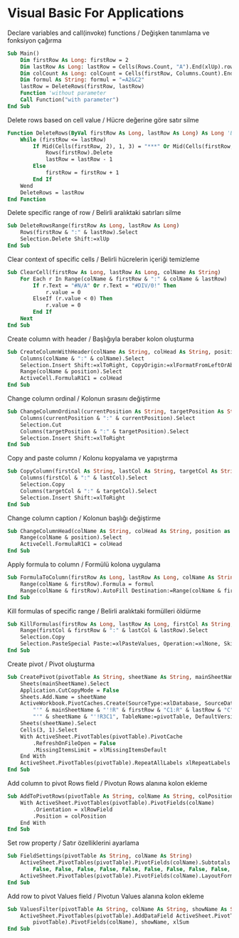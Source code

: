 # Visual Basic For Applications
Declare variables and call(invoke) functions / Değişken tanımlama ve fonksiyon çağırma
```vb
Sub Main()
    Dim firstRow As Long: firstRow = 2
    Dim lastRow As Long: lastRow = Cells(Rows.Count, "A").End(xlUp).row - 1
    Dim colCount As Long: colCount = Cells(firstRow, Columns.Count).End(xlToLeft).Column
    Dim formul As String: formul = "=A2&C2"
    lastRow = DeleteRows(firstRow, lastRow)
    Function 'without parameter
    Call Function("with parameter")
End Sub
```
Delete rows based on cell value / Hücre değerine göre satır silme
```vb
Function DeleteRows(ByVal firstRow As Long, lastRow As Long) As Long 'ByRef
    While (firstRow <= lastRow)
        If Mid(Cells(firstRow, 2), 1, 3) = "***" Or Mid(Cells(firstRow, 2), 1, 3) = "Ref" Then
            Rows(firstRow).Delete
            lastRow = lastRow - 1
        Else
            firstRow = firstRow + 1
        End If
    Wend
    DeleteRows = lastRow
End Function
```
Delete specific range of row / Belirli aralıktaki satırları silme
```vb
Sub DeleteRowsRange(firstRow As Long, lastRow As Long)
    Rows(firstRow & ":" & lastRow).Select
    Selection.Delete Shift:=xlUp
End Sub
```
Clear context of specific cells / Belirli hücrelerin içeriği temizleme
```vb
Sub ClearCell(firstRow As Long, lastRow As Long, colName As String)
    For Each r In Range(colName & firstRow & ":" & colName & lastRow)
        If r.Text = "#N/A" Or r.Text = "#DIV/0!" Then
            r.value = 0
        ElseIf (r.value < 0) Then
            r.value = 0
        End If
    Next
End Sub
```
Create column with header / Başlığıyla beraber kolon oluşturma
```vb
Sub CreateColumnWithHeader(colName As String, colHead As String, position As Long)
    Columns(colName & ":" & colName).Select
    Selection.Insert Shift:=xlToRight, CopyOrigin:=xlFormatFromLeftOrAbove
    Range(colName & position).Select
    ActiveCell.FormulaR1C1 = colHead
End Sub
```
Change column ordinal / Kolonun sırasını değiştirme
```vb
Sub ChangeColumnOrdinal(currentPosition As String, targetPosition As String)
    Columns(currentPosition & ":" & currentPosition).Select
    Selection.Cut
    Columns(targetPosition & ":" & targetPosition).Select
    Selection.Insert Shift:=xlToRight
End Sub
```
Copy and paste column / Kolonu kopyalama ve yapıştırma
```vb    
Sub CopyColumn(firstCol As String, lastCol As String, targetCol As String)
    Columns(firstCol & ":" & lastCol).Select
    Selection.Copy
    Columns(targetCol & ":" & targetCol).Select
    Selection.Insert Shift:=xlToRight
End Sub
```
Change column caption / Kolonun başlığı değiştirme
```vb         
Sub ChangeColumnHead(colName As String, colHead As String, position as Long)
    Range(colName & position).Select
    ActiveCell.FormulaR1C1 = colHead
End Sub
```
Apply formula to column / Formülü kolona uygulama
```vb                 
Sub FormulaToColumn(firstRow As Long, lastRow As Long, colName As String, formul As String)
    Range(colName & firstRow).Formula = formul
    Range(colName & firstRow).AutoFill Destination:=Range(colName & firstRow & ":" & colName & lastRow)
End Sub
```
Kill formulas of specific range / Belirli aralıktaki formülleri öldürme
```vb
Sub KillFormulas(firstRow As Long, lastRow As Long, firstCol As String, lastCol As String)
    Range(firstCol & firstRow & ":" & lastCol & lastRow).Select
    Selection.Copy
    Selection.PasteSpecial Paste:=xlPasteValues, Operation:=xlNone, SkipBlanks:=False, Transpose:=False
End Sub
```
Create pivot / Pivot oluşturma
```vb
Sub CreatePivot(pivotTable As String, sheetName As String, mainSheetName As String, firstRow As Long, lastRow As Long, colCount As Long)
    Sheets(mainSheetName).Select
    Application.CutCopyMode = False
    Sheets.Add.Name = sheetName
    ActiveWorkbook.PivotCaches.Create(SourceType:=xlDatabase, SourceData:= _
        "'" & mainSheetName & "'!R" & firstRow & "C1:R" & lastRow & "C" & colCount, Version:=6).CreatePivotTable TableDestination:= _
        "'" & sheetName & "'!R3C1", TableName:=pivotTable, DefaultVersion:=6
    Sheets(sheetName).Select
    Cells(3, 1).Select
    With ActiveSheet.PivotTables(pivotTable).PivotCache
        .RefreshOnFileOpen = False
        .MissingItemsLimit = xlMissingItemsDefault
    End With
    ActiveSheet.PivotTables(pivotTable).RepeatAllLabels xlRepeatLabels
End Sub
```
Add column to pivot Rows field / Pivotun Rows alanına kolon ekleme
```vb
Sub AddToPivotRows(pivotTable As String, colName As String, colPosition As Integer)
    With ActiveSheet.PivotTables(pivotTable).PivotFields(colName)
        .Orientation = xlRowField
        .Position = colPosition
    End With
End Sub
```
Set row property / Satır özelliklerini ayarlama
```vb                                                         
Sub FieldSettings(pivotTable As String, colName As String)
    ActiveSheet.PivotTables(pivotTable).PivotFields(colName).Subtotals = Array(False, _
        False, False, False, False, False, False, False, False, False, False, False)
    ActiveSheet.PivotTables(pivotTable).PivotFields(colName).LayoutForm = xlTabular
End Sub
```
Add row to pivot Values field / Pivotun Values alanına kolon ekleme
```vb                        
Sub ValuesFilter(pivotTable As String, colName As String, showName As String)
    ActiveSheet.PivotTables(pivotTable).AddDataField ActiveSheet.PivotTables( _
        pivotTable).PivotFields(colName), showName, xlSum
End Sub
```
